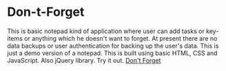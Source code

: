 # Don-t-Forget

This is basic notepad kind of application where user can add tasks or key-items or anything which he doesn't want to forget.
At present there are no data backups or user authentication for backing up the user's data.
This is just a demo version of a notepad.
This is built using basic HTML, CSS and JavaScript. Also jQuery library.
Try it out. [Don't Forget](https://shinigami017.github.io/Don-t-Forget/index.html)
